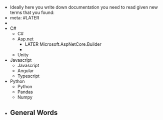 - Ideally here you write down documentation you need to read given new terms that you found:
- meta: #LATER
-
- C#
	- C#
	- Asp.net
		- LATER Microsoft.AspNetCore.Builder
		-
	- Unity
- Javascript
	- Javascript
	- Angular
	- Typescript
- Python
	- Python
	- Pandas
	- Numpy
- General Words
	-